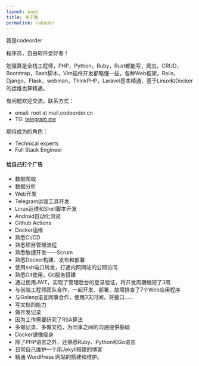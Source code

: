 ```yaml
---
layout: page
title: 关于我
permalink: /about/
---
```

我是codeorder

程序员，自由软件爱好者！

勉强算是全栈工程师，PHP，Python，Ruby，Rust都能写，爬虫，CRUD，Bootstrap，Bash脚本，Vim插件开发都略懂一些，各种Web框架，Rails，Django，Flask，webman，ThinkPHP，Laravel基本精通，基于Linux和Docker的运维也算精通。

有问题欢迎交流，联系方式：

* email: root at mail.codeorder.cn
* TG: [telegram me](https://t.me/kw3p9)

期待成为的角色：

* Technical experts
* Full Stack Engineer

#### 给自己打个广告

* 数据爬取
* 数据分析
* Web开发
* Telegram运营工具开发
* Linux运维和Shell脚本开发
* Android自动化测试
* Github Actions
* Docker运维
* 熟悉CI/CD
* 熟悉项目管理流程
* 熟悉敏捷开发——Scrum
* 熟悉Docker构建、发布和部署
* 使用ssh端口转发，打通内网网站的公网访问
* 熟悉Git使用，Git服务搭建
* 通过使用JWT，实现了管理后台的登录验证，将开发周期缩短了3周
* 与前端工程师团队合作，一起开发、部署、故障排查了7个Web应用程序
* 与Golang语言同事合作，使用3天时间，将接口……
* 写文档的能力
* 做开发记录
* 因为工作需要研究了RSA算法
* 多做记录、多做文档，为同事之间的沟通提供基础
* Docker镜像瘦身
* 除了PHP语言之外，还熟悉Ruby、Python和Go语言
* 日常自己维护一个用Jekyll搭建的博客
* 精通 WordPress 网站的搭建和维护。
